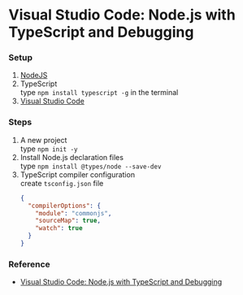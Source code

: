 # Visual Studio Code: Node.js with TypeScript and Debugging
### Setup
1. [NodeJS](http://www.nodejs.org/)
2. TypeScript  
type `npm install typescript -g` in the terminal
3. [Visual Studio Code](http://code.visualstudio.com/)

### Steps
1. A new project  
type `npm init -y`
2. Install Node.js declaration files  
type `npm install @types/node --save-dev`
3. TypeScript compiler configuration  
create `tsconfig.json` file
    ```json
    {
      "compilerOptions": {
        "module": "commonjs",
        "sourceMap": true,
        "watch": true
      }
    }
    ```

### Reference
* [Visual Studio Code: Node.js with TypeScript and Debugging](http://www.cross-platform-blog.com/tools/nodejs/typescript/visual-studio-code-nodejs-with-typescript-and-debugging/)
